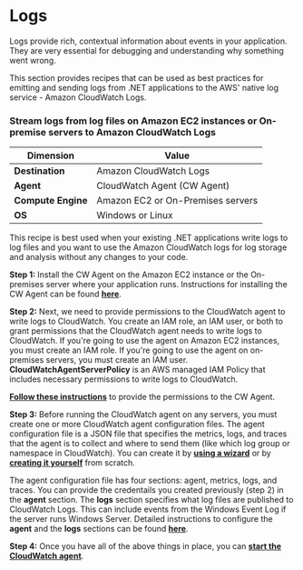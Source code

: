 # Logs

Logs provide rich, contextual information about events in your application.  They are very essential for debugging and understanding why something went wrong. 

This section provides recipes that can be used as best practices for emitting and sending logs from .NET applications to the AWS' native log service - Amazon CloudWatch Logs.

### Stream logs from log files on Amazon EC2 instances or On-premise servers to Amazon CloudWatch Logs


| **Dimension** | **Value** |
| -------- | -------- |
| **Destination** | Amazon CloudWatch Logs |
| **Agent** | CloudWatch Agent (CW Agent) |
| **Compute Engine** | Amazon EC2 or On-Premises servers |
| **OS** | Windows or Linux |

This recipe is best used when your existing .NET applications write logs to log files and you want to use the Amazon CloudWatch logs for log storage and analysis without any changes to your code.

**Step 1:** Install the CW Agent on the Amazon EC2 instance or the On-premises server where your application runs. Instructions for installing the CW Agent can be found [**here**](https://docs.aws.amazon.com/AmazonCloudWatch/latest/monitoring/install-CloudWatch-Agent-on-EC2-Instance.html).

**Step 2:** Next, we need to provide permissions to the CloudWatch agent to write logs to CloudWatch. You create an IAM role, an IAM user, or both to grant permissions that the CloudWatch agent needs to write logs to CloudWatch. If you're going to use the agent on Amazon EC2 instances, you must create an IAM role. If you're going to use the agent on on-premises servers, you must create an IAM user. **CloudWatchAgentServerPolicy** is an AWS managed IAM Policy that includes necessary permissions to write logs to CloudWatch.

[**Follow these instructions**](https://docs.aws.amazon.com/AmazonCloudWatch/latest/monitoring/create-iam-roles-for-cloudwatch-agent-commandline.html) to provide the permissions to the CW Agent.

**Step 3:** Before running the CloudWatch agent on any servers, you must create one or more CloudWatch agent configuration files. The agent configuration file is a JSON file that specifies the metrics, logs, and traces that the agent is to collect and where to send them (like which log group or namespace in CloudWatch). You can create it by [**using a wizard**](https://docs.aws.amazon.com/AmazonCloudWatch/latest/monitoring/create-cloudwatch-agent-configuration-file-wizard.html) or by [**creating it yourself**](https://docs.aws.amazon.com/AmazonCloudWatch/latest/monitoring/CloudWatch-Agent-Configuration-File-Details.html) from scratch.

The agent configuration file has four sections: agent, metrics, logs, and traces. You can provide the credentails you created previously (step 2) in the **agent** section. The **logs** section specifies what log files are published to CloudWatch Logs. This can include events from the Windows Event Log if the server runs Windows Server. Detailed instructions to configure the **agent** and the **logs** sections can be found [**here**](https://docs.aws.amazon.com/AmazonCloudWatch/latest/monitoring/CloudWatch-Agent-Configuration-File-Details.html).

**Step 4:** Once you have all of the above things in place, you can [**start the CloudWatch agent**](https://docs.aws.amazon.com/AmazonCloudWatch/latest/monitoring/install-CloudWatch-Agent-on-premise.html#start-CloudWatch-Agent-on-premise-SSM-onprem). 

